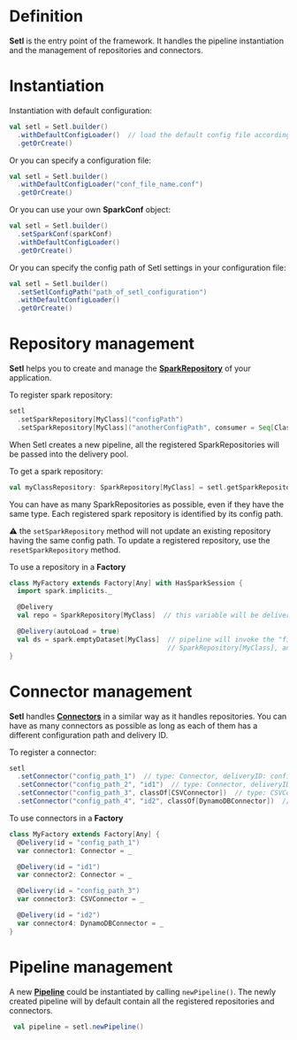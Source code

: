 # Definition
**Setl** is the entry point of the framework. It handles the pipeline instantiation and the management of repositories and connectors.

# Instantiation

Instantiation with default configuration:
```scala
val setl = Setl.builder()
  .withDefaultConfigLoader()  // load the default config file according to the jvm property: app.environment
  .getOrCreate()
```

Or you can specify a configuration file:
```scala
val setl = Setl.builder()
  .withDefaultConfigLoader("conf_file_name.conf") 
  .getOrCreate()
```

Or you can use your own **SparkConf** object:
```scala
val setl = Setl.builder()
  .setSparkConf(sparkConf)
  .withDefaultConfigLoader() 
  .getOrCreate()
```

Or you can specify the config path of Setl settings in your configuration file:
```scala
val setl = Setl.builder()
  .setSetlConfigPath("path_of_setl_configuration")
  .withDefaultConfigLoader() 
  .getOrCreate()
```

# Repository management
**Setl** helps you to create and manage the [**SparkRepository**](data_access_layer/Repository) of your application.

To register spark repository:
```scala
setl
  .setSparkRepository[MyClass]("configPath")
  .setSparkRepository[MyClass]("anotherConfigPath", consumer = Seq[Class[MyFactory1], Class[MyFactory2])
```

When Setl creates a new pipeline, all the registered SparkRepositories will be passed into the delivery pool.

To get a spark repository:
```scala
val myClassRepository: SparkRepository[MyClass] = setl.getSparkRepository[MyClass]("configPath")
```

You can have as many SparkRepositories as possible, even if they have the same type. Each registered spark repository is identified by its config path.

:warning: the `setSparkRepository` method will not update an existing repository having the same config path. To update a registered repository, use the `resetSparkRepository` method.

To use a repository in a **Factory**
```scala
class MyFactory extends Factory[Any] with HasSparkSession {
  import spark.implicits._

  @Delivery
  val repo = SparkRepository[MyClass]  // this variable will be delivered at runtime

  @Delivery(autoLoad = true)
  val ds = spark.emptyDataset[MyClass]  // pipeline will invoke the "findAll" method of an available  
                                        // SparkRepository[MyClass], and deliver the result to this variable.
}
```

# Connector management
**Setl** handles [**Connectors**](data_access_layer/Connector) in a similar way as it handles repositories. You can have as many connectors as possible as long as each of them has a different configuration path and delivery ID.

To register a connector:
```scala
setl
  .setConnector("config_path_1")  // type: Connector, deliveryID: config_path_1
  .setConnector("config_path_2", "id1")  // type: Connector, deliveryID: id1
  .setConnector("config_path_3", classOf[CSVConnector])  // type: CSVConnector, deliveryID: config_path_3
  .setConnector("config_path_4", "id2", classOf[DynamoDBConnector])  // type: DynamoDBConnector, deliveryID: id2
```

To use connectors in a **Factory**
```scala
class MyFactory extends Factory[Any] {
  @Delivery(id = "config_path_1")
  var connector1: Connector = _ 

  @Delivery(id = "id1")
  var connector2: Connector = _ 

  @Delivery(id = "config_path_3")
  var connector3: CSVConnector = _ 

  @Delivery(id = "id2")
  var connector4: DynamoDBConnector = _ 
}
```

# Pipeline management
A new [**Pipeline**](Pipeline) could be instantiated by calling `newPipeline()`. The newly created pipeline will by default contain all the registered repositories and connectors.

```scala
 val pipeline = setl.newPipeline()
```
